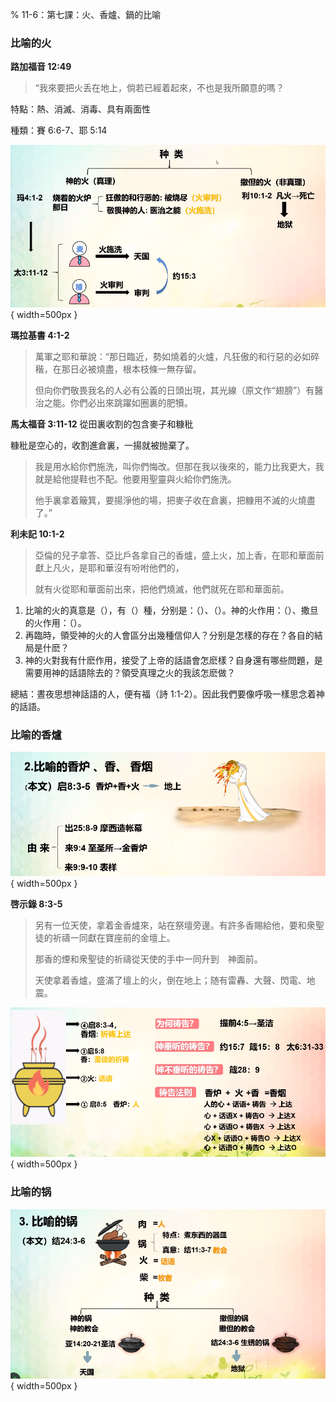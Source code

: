% 11-6：第七課：火、香爐、鍋的比喻

### 比喻的火

__路加福音 12:49__

> “我來要把火丢在地上，倘若已經着起來，不也是我所願意的嗎？

特點：熱、消滅、消毒、具有兩面性

種類：賽 6:6-7、耶 5:14

![火的種類](../../../docs/WikiImage/image_2024-11-07-09-12-54.png){ width=500px }

__瑪拉基書 4:1-2__

> 萬軍之耶和華說：“那日臨近，勢如燒着的火爐，凡狂傲的和行惡的必如碎稭，在那日必被燒盡，根本枝條一無存留。
>
> 但向你們敬畏我名的人必有公義的日頭出現，其光線（原文作“翅膀”）有醫治之能。你們必出來跳躍如圈裏的肥犢。

__馬太福音 3:11-12__ 從田裏收割的包含麥子和糠秕

糠秕是空心的，收割進倉裏，一揚就被抛棄了。

> 我是用水給你們施洗，叫你們悔改。但那在我以後來的，能力比我更大，我就是給他提鞋也不配。他要用聖靈與火給你們施洗。
>
> 他手裏拿着簸箕，要揚淨他的場，把麥子收在倉裏，把糠用不滅的火燒盡了。”

__利未記 10:1-2__

> 亞倫的兒子拿答、亞比戶各拿自己的香爐，盛上火，加上香，在耶和華面前獻上凡火，是耶和華沒有吩咐他們的，
>
> 就有火從耶和華面前出來，把他們燒滅，他們就死在耶和華面前。

1. 比喻的火的真意是（），有（）種，分别是：（）、（）。神的火作用：（）、撒旦的火作用：（）。
2. 再臨時，領受神的火的人會區分出幾種信仰人？分别是怎樣的存在？各自的結局是什麽？
3. 神的火對我有什麽作用，接受了上帝的話語會怎麽樣？自身還有哪些問題，是需要用神的話語除去的？領受真理之火的我該怎麽做？

總結：晝夜思想神話語的人，便有福（詩 1:1-2）。因此我們要像呼吸一樣思念着神的話語。

### 比喻的香爐

![比喻的香炉](../../../docs/WikiImage/image_2024-11-08-08-51-34.png){ width=500px }

__啓示錄 8:3-5__

> 另有一位天使，拿着金香爐來，站在祭壇旁邊。有許多香賜給他，要和衆聖徒的祈禱一同獻在寶座前的金壇上。
>
> 那香的煙和衆聖徒的祈禱從天使的手中一同升到　神面前。
>
> 天使拿着香爐，盛滿了壇上的火，倒在地上；随有雷轟、大聲、閃電、地震。

![如何祷告](../../../docs/WikiImage/image_2024-11-08-09-16-37.png){ width=500px }

### 比喻的锅

![比喻的锅](../../../docs/WikiImage/image_2024-11-08-09-31-50.png){ width=500px }
